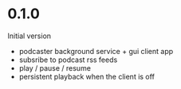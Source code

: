 # 0.1.0

Initial version
 - podcaster background service + gui client app
 - subsribe to podcast rss feeds
 - play / pause / resume
 - persistent playback when the client is off